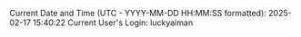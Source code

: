 Current Date and Time (UTC - YYYY-MM-DD HH:MM:SS formatted): 2025-02-17 15:40:22
Current User's Login: luckyaiman
